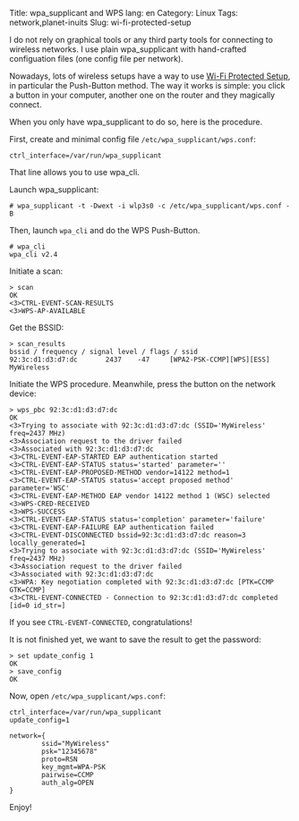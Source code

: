 Title: wpa_supplicant and WPS
lang: en
Category: Linux
Tags: network,planet-inuits
Slug: wi-fi-protected-setup

I do not rely on graphical tools or any third party tools for connecting to
wireless networks. I use plain wpa_supplicant with hand-crafted configuation
files (one config file per network).

Nowadays, lots of wireless setups have a way to use [Wi-Fi Protected
Setup][wps], in particular the Push-Button method. The way it works is simple:
you click a button in your computer, another one on the router and they
magically connect.

When you only have wpa_supplicant to do so, here is the procedure.

First, create and minimal config file `/etc/wpa_supplicant/wps.conf`:

```
ctrl_interface=/var/run/wpa_supplicant
```

That line allows you to use wpa_cli.

Launch wpa_supplicant:

```
# wpa_supplicant -t -Dwext -i wlp3s0 -c /etc/wpa_supplicant/wps.conf -B
```

Then, launch `wpa_cli` and do the WPS Push-Button.

```
# wpa_cli
wpa_cli v2.4
```

Initiate a scan:
```
> scan
OK
<3>CTRL-EVENT-SCAN-RESULTS
<3>WPS-AP-AVAILABLE
```

Get the BSSID:
```
> scan_results
bssid / frequency / signal level / flags / ssid
92:3c:d1:d3:d7:dc       2437    -47     [WPA2-PSK-CCMP][WPS][ESS]       MyWireless
```

Initiate the WPS procedure. Meanwhile, press the button on the network device:
```
> wps_pbc 92:3c:d1:d3:d7:dc
OK
<3>Trying to associate with 92:3c:d1:d3:d7:dc (SSID='MyWireless' freq=2437 MHz)
<3>Association request to the driver failed
<3>Associated with 92:3c:d1:d3:d7:dc
<3>CTRL-EVENT-EAP-STARTED EAP authentication started
<3>CTRL-EVENT-EAP-STATUS status='started' parameter=''
<3>CTRL-EVENT-EAP-PROPOSED-METHOD vendor=14122 method=1
<3>CTRL-EVENT-EAP-STATUS status='accept proposed method' parameter='WSC'
<3>CTRL-EVENT-EAP-METHOD EAP vendor 14122 method 1 (WSC) selected
<3>WPS-CRED-RECEIVED
<3>WPS-SUCCESS
<3>CTRL-EVENT-EAP-STATUS status='completion' parameter='failure'
<3>CTRL-EVENT-EAP-FAILURE EAP authentication failed
<3>CTRL-EVENT-DISCONNECTED bssid=92:3c:d1:d3:d7:dc reason=3 locally_generated=1
<3>Trying to associate with 92:3c:d1:d3:d7:dc (SSID='MyWireless' freq=2437 MHz)
<3>Association request to the driver failed
<3>Associated with 92:3c:d1:d3:d7:dc
<3>WPA: Key negotiation completed with 92:3c:d1:d3:d7:dc [PTK=CCMP GTK=CCMP]
<3>CTRL-EVENT-CONNECTED - Connection to 92:3c:d1:d3:d7:dc completed [id=0 id_str=]
```

If you see `CTRL-EVENT-CONNECTED`, congratulations!

It is not finished yet, we want to save the result to get the password:

```
> set update_config 1
OK
> save_config
OK
```

Now, open `/etc/wpa_supplicant/wps.conf`:

```
ctrl_interface=/var/run/wpa_supplicant
update_config=1

network={
        ssid="MyWireless"
        psk="12345678"
        proto=RSN
        key_mgmt=WPA-PSK
        pairwise=CCMP
        auth_alg=OPEN
}
```


Enjoy!

[wps]:https://en.wikipedia.org/wiki/Wi-Fi_Protected_Setup

